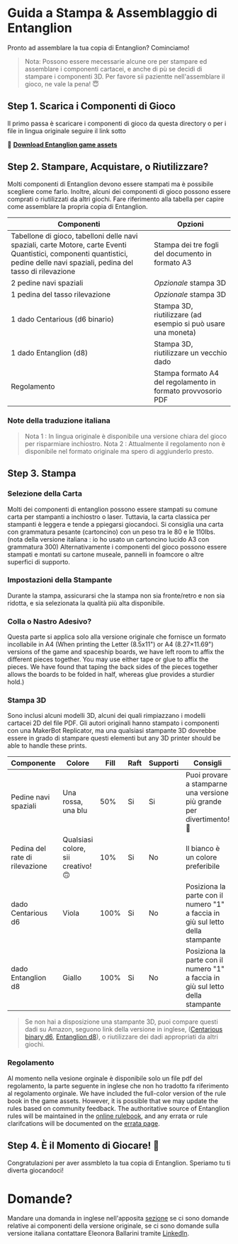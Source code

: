 # Guida a Stampa & Assemblaggio di Entanglion
Pronto ad assemblare la tua copia di Entanglion? Cominciamo!

> Nota: Possono essere mecessarie alcune ore per stampare ed assemblare i componenti cartacei, e anche di pù se decidi di stampare i componenti 3D. Per favore sii pazientte nell'assemblare il gioco, ne vale la pena! 😇

## Step 1. Scarica i Componenti di Gioco 
Il primo passa è scaricare i componenti di gioco da questa directory o per i file in lingua originale seguire il link sotto

🚀 **[Download Entanglion game assets](../../../releases)**

## Step 2. Stampare, Acquistare, o Riutilizzare?
Molti componenti di Entanglion devono essere stampati ma è possibile scegliere come farlo. Inoltre, alcuni dei componenti di gioco possono essere comprati o riutilizzati da altri giochi. Fare riferimento alla tabella per capire come assemblare la propria copia di Entanglion.

| Componenti | Opzioni |
| --- | --- |
| Tabellone di gioco, tabelloni delle navi spaziali, carte Motore, carte Eventi Quantistici, componenti quantistici, pedine delle navi spaziali, pedina del tasso di rilevazione | Stampa dei tre fogli del documento in formato A3 |
| 2 pedine navi spaziali | _Opzionale_  stampa 3D |
| 1 pedina del tasso rilevazione | _Opzionale_ stampa 3D |
| 1 dado Centarious (d6 binario) | Stampa 3D, riutilizzare (ad esempio si può usare una moneta) |
| 1 dado Entanglion (d8) | Stampa 3D, riutilizzare un vecchio dado |
| Regolamento | Stampa formato A4 del regolamento in formato provvosorio PDF |

### Note della traduzione italiana
> Nota 1 : In lingua originale è disponibile una versione chiara del gioco per risparmiare inchiostro.
> Nota 2 : Attualmente il regolamento non è disponibile nel formato originale ma spero di aggiunderlo presto. 

## Step 3. Stampa

### Selezione della Carta
Molti dei componenti di entanglion possono essere stampati su comune carta per stampanti a inchiostro o laser. Tuttavia, la carta classica per stampanti è leggera e tende a ppiegarsi giocandoci. Si consiglia una carta con grammatura pesante (cartoncino) con un peso tra le 80 e le 110lbs. (nota della versione italiana : io ho usato un cartoncino lucido A3 con grammatura 300) Alternativamente i componenti del gioco possono essere stampati e montati su cartone museale, pannelli in foamcore o altre superfici di supporto.

### Impostazioni della Stampante
Durante la stampa, assicurarsi che la stampa non sia fronte/retro e non sia ridotta, e sia selezionata la qualità più alta disponibile.

### Colla o Nastro Adesivo?
Questa parte si applica solo alla versione originale che fornisce un formato incollabile in A4 (When printing the Letter (8.5x11") or A4 (8.27×11.69") versions of the game and spaceship boards, we have left room to affix the different pieces together. You may use either tape or glue to affix the pieces. We have found that taping the back sides of the pieces together allows the boards to be folded in half, whereas glue provides a sturdier hold.)

### Stampa 3D
Sono inclusi alcuni modelli 3D, alcuni dei quali rimpiazzano i modelli cartacei 2D del file PDF. Gli autori originali hanno stampato i componenti con una MakerBot Replicator, ma una qualsiasi stampante 3D dovrebbe essere in grado di stampare questi elementi but any 3D printer should be able to handle these prints.

| Componente | Colore | Fill | Raft | Supporti | Consigli |
| --- | --- | --- | --- | --- | --- |
| Pedine navi spaziali | Una rossa, una blu | 50% | Si | Si | Puoi provare a stamparne una versione più grande per divertimento! 🚀 |
| Pedina del rate di rilevazione | Qualsiasi colore, sii creativo! 🙃 | 10% | Si | No | Il bianco è un colore preferibile|
| dado Centarious d6 | Viola | 100% | Si | No | Posiziona la parte con il numero "1" a faccia in giù sul letto della stampante |
| dado Entanglion d8 | Giallo | 100% | Si | No | Posiziona la parte con il numero "1" a faccia in giù sul letto della stampante |

> Se non hai a disposizione una stampante 3D, puoi compare questi dadi su Amazon, seguono link della versione in inglese, ([Centarious binary d6](http://a.co/0cW7fsG), [Entanglion d8](http://a.co/aNyVaz9)), o riutilizzare dei dadi appropriati da altri giochi.

### Regolamento
Al momento nella vesione orginale è disponibile solo un file pdf del regolamento, la parte seguente in inglese che non ho tradotto fa riferimento al regolamento orginale. We have included the full-color version of the rule book in the game assets. However, it is possible that we may update the rules based on community feedback. The authoritative source of Entanglion rules will be maintained in the [online rulebook](../game), and any errata or rule clarifcations will be documented on the [errata page](../game/Errata.md).

## Step 4. È il Momento di Giocare! 🚀
Congratulazioni per aver assmbleto la tua copia di Entanglion. Speriamo tu ti diverta giocandoci!

# Domande?
Mandare una domanda in inglese nell'apposita [sezione](../../../issues) se ci sono domande relative ai componenti della versione originale, se ci sono domande sulla versione italiana contattare Eleonora Ballarini tramite [LinkedIn](www.linkedin.com/in/eleonora-ballarini-50b4b6166).
